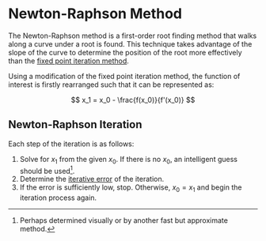 # Newton-Raphson Method

The Newton-Raphson method is a first-order root finding method that walks along a curve under a root is found. This technique takes advantage of the slope of the curve to determine the position of the root more effectively than the [fixed point iteration method](/fixed-point-iteration).

Using a modification of the fixed point iteration method, the function of interest is firstly rearranged such that it can be represented as:

$$
x_1 = x_0 - \frac{f(x_0)}{f'(x_0)}
$$

## Newton-Raphson Iteration

Each step of the iteration is as follows:

1. Solve for $x_1$ from the given $x_0$. If there is no $x_0$, an intelligent guess should be used[^1].
2. Determine the [iterative error]() of the iteration.
3. If the error is sufficiently low, stop. Otherwise, $x_0 = x_1$ and begin the iteration process again.

[^1]: Perhaps determined visually or by another fast but approximate method.
